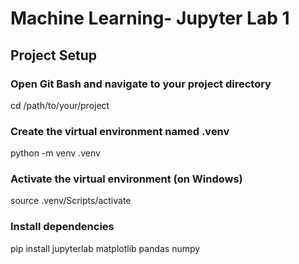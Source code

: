 # Machine Learning- Jupyter Lab 1



## Project Setup

### Open Git Bash and navigate to your project directory
cd /path/to/your/project

### Create the virtual environment named .venv
python -m venv .venv

### Activate the virtual environment (on Windows)
source .venv/Scripts/activate

### Install dependencies
pip install jupyterlab matplotlib pandas numpy